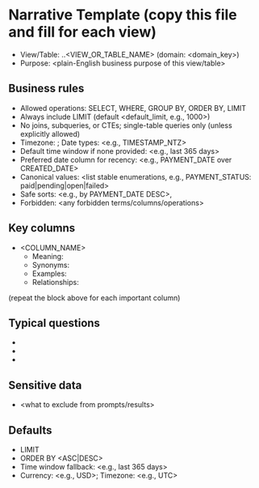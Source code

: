 # Narrative Template (copy this file and fill for each view)

- View/Table: <DATABASE>.<SCHEMA>.<VIEW_OR_TABLE_NAME> (domain: <domain_key>)
- Purpose: <plain-English business purpose of this view/table>

## Business rules
- Allowed operations: SELECT, WHERE, GROUP BY, ORDER BY, LIMIT
- Always include LIMIT (default <default_limit, e.g., 1000>)
- No joins, subqueries, or CTEs; single-table queries only (unless explicitly allowed)
- Timezone: <UTC unless specified>; Date types: <e.g., TIMESTAMP_NTZ>
- Default time window if none provided: <e.g., last 365 days>
- Preferred date column for recency: <e.g., PAYMENT_DATE over CREATED_DATE>
- Canonical values: <list stable enumerations, e.g., PAYMENT_STATUS: paid|pending|open|failed>
- Safe sorts: <e.g., by PAYMENT_DATE DESC>, <fallbacks>
- Forbidden: <any forbidden terms/columns/operations>

## Key columns
- <COLUMN_NAME>
  - Meaning: <what it represents>
  - Synonyms: <comma-separated phrases users might say>
  - Examples: <comma-separated representative values>
  - Relationships: <mapping or source lineage>

(repeat the block above for each important column)

## Typical questions
- <example natural-language query>
- <example natural-language query>
- <example natural-language query>

## Sensitive data
- <what to exclude from prompts/results>

## Defaults
- LIMIT <N>
- ORDER BY <col> <ASC|DESC>
- Time window fallback: <e.g., last 365 days>
- Currency: <e.g., USD>; Timezone: <e.g., UTC>
